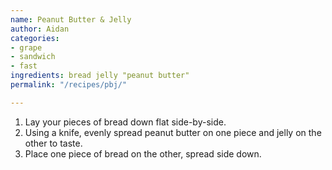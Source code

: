 ```yaml
---
name: Peanut Butter & Jelly
author: Aidan
categories:
- grape
- sandwich
- fast
ingredients: bread jelly "peanut butter"
permalink: "/recipes/pbj/"

---
```

1. Lay your pieces of bread down flat side-by-side.
2. Using a knife, evenly spread peanut butter on one piece and jelly on the other to taste.
3. Place one piece of bread on the other, spread side down.
